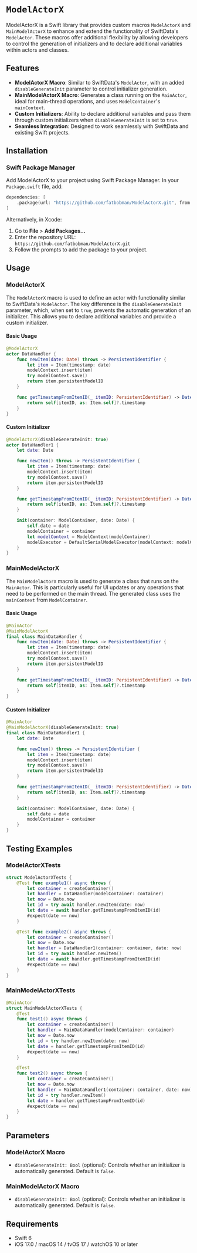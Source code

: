 # ``ModelActorX``

ModelActorX is a Swift library that provides custom macros `ModelActorX` and `MainModelActorX` to enhance and extend the functionality of SwiftData's `ModelActor`. These macros offer additional flexibility by allowing developers to control the generation of initializers and to declare additional variables within actors and classes.

## Features

- **ModelActorX Macro**: Similar to SwiftData's `ModelActor`, with an added `disableGenerateInit` parameter to control initializer generation.
- **MainModelActorX Macro**: Generates a class running on the `MainActor`, ideal for main-thread operations, and uses `ModelContainer`'s `mainContext`.
- **Custom Initializers**: Ability to declare additional variables and pass them through custom initializers when `disableGenerateInit` is set to `true`.
- **Seamless Integration**: Designed to work seamlessly with SwiftData and existing Swift projects.

## Installation

### Swift Package Manager

Add ModelActorX to your project using Swift Package Manager. In your `Package.swift` file, add:

```swift
dependencies: [
    .package(url: "https://github.com/fatbobman/ModelActorX.git", from: "0.1.0")
]
```

Alternatively, in Xcode:

1. Go to **File** > **Add Packages...**
2. Enter the repository URL: `https://github.com/fatbobman/ModelActorX.git`
3. Follow the prompts to add the package to your project.

## Usage

### ModelActorX

The `ModelActorX` macro is used to define an actor with functionality similar to SwiftData's `ModelActor`. The key difference is the `disableGenerateInit` parameter, which, when set to `true`, prevents the automatic generation of an initializer. This allows you to declare additional variables and provide a custom initializer.

#### Basic Usage

```swift
@ModelActorX
actor DataHandler {
    func newItem(date: Date) throws -> PersistentIdentifier {
        let item = Item(timestamp: date)
        modelContext.insert(item)
        try modelContext.save()
        return item.persistentModelID
    }

    func getTimestampFromItemID(_ itemID: PersistentIdentifier) -> Date? {
        return self[itemID, as: Item.self]?.timestamp
    }
}
```

#### Custom Initializer

```swift
@ModelActorX(disableGenerateInit: true)
actor DataHandler1 {
    let date: Date

    func newItem() throws -> PersistentIdentifier {
        let item = Item(timestamp: date)
        modelContext.insert(item)
        try modelContext.save()
        return item.persistentModelID
    }

    func getTimestampFromItemID(_ itemID: PersistentIdentifier) -> Date? {
        return self[itemID, as: Item.self]?.timestamp
    }

    init(container: ModelContainer, date: Date) {
        self.date = date
        modelContainer = container
        let modelContext = ModelContext(modelContainer)
        modelExecutor = DefaultSerialModelExecutor(modelContext: modelContext)
    }
}
```

### MainModelActorX

The `MainModelActorX` macro is used to generate a class that runs on the `MainActor`. This is particularly useful for UI updates or any operations that need to be performed on the main thread. The generated class uses the `mainContext` from `ModelContainer`.

#### Basic Usage

```swift
@MainActor
@MainModelActorX
final class MainDataHandler {
    func newItem(date: Date) throws -> PersistentIdentifier {
        let item = Item(timestamp: date)
        modelContext.insert(item)
        try modelContext.save()
        return item.persistentModelID
    }

    func getTimestampFromItemID(_ itemID: PersistentIdentifier) -> Date? {
        return self[itemID, as: Item.self]?.timestamp
    }
}
```

#### Custom Initializer

```swift
@MainActor
@MainModelActorX(disableGenerateInit: true)
final class MainDataHandler1 {
    let date: Date

    func newItem() throws -> PersistentIdentifier {
        let item = Item(timestamp: date)
        modelContext.insert(item)
        try modelContext.save()
        return item.persistentModelID
    }

    func getTimestampFromItemID(_ itemID: PersistentIdentifier) -> Date? {
        return self[itemID, as: Item.self]?.timestamp
    }

    init(container: ModelContainer, date: Date) {
        self.date = date
        modelContainer = container
    }
}
```

## Testing Examples

### ModelActorXTests

```swift
struct ModelActorXTests {
    @Test func example1() async throws {
        let container = createContainer()
        let handler = DataHandler(modelContainer: container)
        let now = Date.now
        let id = try await handler.newItem(date: now)
        let date = await handler.getTimestampFromItemID(id)
        #expect(date == now)
    }

    @Test func example2() async throws {
        let container = createContainer()
        let now = Date.now
        let handler = DataHandler1(container: container, date: now)
        let id = try await handler.newItem()
        let date = await handler.getTimestampFromItemID(id)
        #expect(date == now)
    }
}
```

### MainModelActorXTests

```swift
@MainActor
struct MainModelActorXTests {
    @Test
    func test1() async throws {
        let container = createContainer()
        let handler = MainDataHandler(modelContainer: container)
        let now = Date.now
        let id = try handler.newItem(date: now)
        let date = handler.getTimestampFromItemID(id)
        #expect(date == now)
    }

    @Test
    func test2() async throws {
        let container = createContainer()
        let now = Date.now
        let handler = MainDataHandler1(container: container, date: now)
        let id = try handler.newItem()
        let date = handler.getTimestampFromItemID(id)
        #expect(date == now)
    }
}
```

## Parameters

### ModelActorX Macro

- `disableGenerateInit: Bool` (optional): Controls whether an initializer is automatically generated. Default is `false`.

### MainModelActorX Macro

- `disableGenerateInit: Bool` (optional): Controls whether an initializer is automatically generated. Default is `false`.

## Requirements

- Swift 6
- iOS 17.0 / macOS 14 / tvOS 17 / watchOS 10 or later
